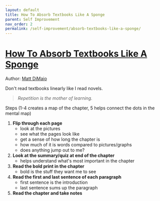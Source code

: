 ```yaml
---
layout: default
title: How To Absorb Textbooks Like A Sponge
parent: Self Improvement
nav_order: 2
permalink: /self-improvement/absorb-textbooks-like-a-sponge/
---
```


# [How To Absorb Textbooks Like A Sponge](https://www.youtube.com/watch?v=nqYmmZKY4sA)

Author: [Matt DiMaio](https://www.youtube.com/channel/UCfzLlzRGxSL487ZsK1Q9M4Q)

Don't read textbooks linearly like I read novels.

> *Repetition is the mother of learning.*

Steps (1-4 creates a map of the chapter, 5 helps connect the dots in the mental map)
1. **Flip through each page**
    - look at the pictures
    - see what the pages look like
    - get a sense of how long the chapter is
    - how much of it is words compared to pictures/graphs
    - does anything jump out to me?
2. **Look at the summary/quiz at end of the chapter**
    - helps understand what's most important in the chapter
3. **Read the bold print in the chapter**
    - bold is the stuff they want me to see
4. **Read the first and last sentence of each paragraph**
    - first sentence is the introduction
    - last sentence sums up the paragraph
5. **Read the chapter and take notes**

